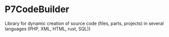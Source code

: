 # P7CodeBuilder
Library for dynamic creation of source code (files, parts, projects) in several languages (PHP, XML, HTML, rust, SQL))
